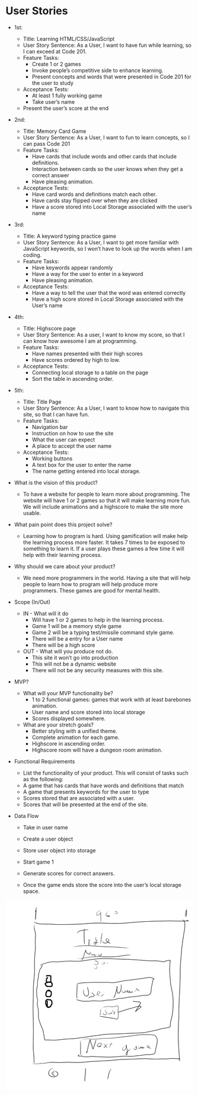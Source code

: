 # User Stories

- 1st:
    - Title: Learning HTML/CSS/JavaScript
    - User Story Sentence: As a User, I want to have fun while learning, so I can exceed at Code 201. 
    - Feature Tasks:
        - Create 1 or 2 games
        - Invoke people’s competitive side to enhance learning.
        - Present concepts and words that were presented in Code 201 for the user to study
    - Acceptance Tests:
        - At least 1 fully working game
        - Take user’s name
    - Present the user’s score at the end

- 2nd:
    - Title: Memory Card Game
    - User Story Sentence: As a User, I want to fun to learn concepts, so I can pass Code 201
    - Feature Tasks:
        - Have cards that include words and other cards that include definitions.
        - Interaction between cards so the user knows when they get a correct answer
        - Have pleasing animation. 
    - Acceptance Tests:
        - Have card words and definitions match each other.
        - Have cards stay flipped over when they are clicked
        - Have a score stored into Local Storage associated with the user’s name

- 3rd:
    - Title: A keyword typing practice game
    - User Story Sentence: As a User, I want to get more familiar with JavaScript keywords, so I won’t have to look up the words when I am coding. 
    - Feature Tasks: 
        - Have keywords appear randomly
        - Have a way for the user to enter in a keyword
        - Have pleasing animation. 
    - Acceptance Tests:
        - Have a way to tell the user that the word was entered correctly
        - Have a high score stored in Local Storage associated with the User’s name

- 4th:
    - Title: Highscore page
    - User Story Sentence: As a user, I want to know my score, so that I can know how awesome I am at programming.
    - Feature Tasks: 
        - Have names presented with their high scores
        - Have scores ordered by high to low.
    - Acceptance Tests:
        - Connecting local storage to a table on the page
        - Sort the table in ascending order.

- 5th: 
    - Title: Title Page
    - User Story Sentence: As a User, I want to know how to navigate this site, so that I can have fun.
    - Feature Tasks:
        - Navigation bar
        - Instruction on how to use the site
        - What the user can expect
        - A place to accept the user name
    - Acceptance Tests:
        - Working buttons
        - A text box for the user to enter the name
        - The name getting entered into local storage.


- What is the vision of this product?
    - To have a website for people to learn more about programming. The website will have 1 or 2 games so that it will make learning more fun. We will include animations and a highscore to make the site more usable.
- What pain point does this project solve?
    - Learning how to program is hard. Using gamification will make help the learning process more faster. It takes 7 times to be exposed to something to learn it. If a user plays these games a few time it will help with their learning process.
- Why should we care about your product?
    - We need more programmers in the world. Having a site that will help people to learn how to program will help produce more programmers. These games are good for mental health. 

- Scope (In/Out)
    - IN - What will it do
        - Will have 1 or 2 games to help in the learning process.
        - Game 1 will be a memory style game
        - Game 2 will be a typing test/missile command style game.
        - There will be a entry for a User name
        - There will be a high score
    - OUT - What will you produce not do.
        - This site it won’t go into production
        - This will not be a dynamic website
        - There will not be any security measures with this site.

- MVP?
    - What will your MVP functionality be?
        - 1 to 2 functional games: games that work with at least barebones animation. 
        - User name and score stored into local storage
        - Scores displayed somewhere.
    - What are your stretch goals?
        - Better styling with a unified theme.
        - Complete animation for each game.
        - Highscore in ascending order.
        - Highscore room will have a dungeon room animation.

- Functional Requirements
    - List the functionality of your product. This will consist of tasks such as the following:
    - A game that has cards that have words and definitions that match
    - A game that presents keywords for the user to type
    - Scores stored that are associated with a user.
    - Scores that will be presented at the end of the site.
- Data Flow
    - Take in user name
    - Create a user object 
    - Store user object into storage

    - Start game 1
    - Generate scores for correct answers. 
    - Once the game ends store the score into the user’s local storage space.

![Wireframe](image/titlepagewireframeDDfinal.png)